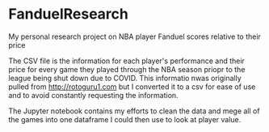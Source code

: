 # FanduelResearch
My personal research project on NBA player Fanduel scores relative to their price

The CSV file is the information for each player's performance and their price for every game they played through the NBA season priopr to the league being shut down due to COVID. This informatio nwas originally pulled from http://rotoguru1.com but I converted it to a csv for ease of use and to avoid constantly requesting the information.

The Jupyter notebook contains my efforts to clean the data and mege all of the games into one dataframe I could then use to look at player value.
